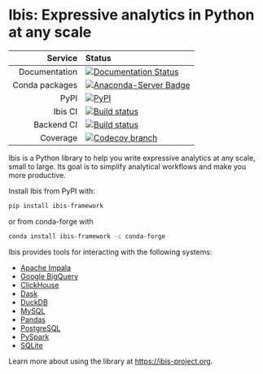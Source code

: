 # Ibis: Expressive analytics in Python at any scale

|        Service | Status                                                                                                                                                                                                |
| -------------: | :---------------------------------------------------------------------------------------------------------------------------------------------------------------------------------------------------- |
|  Documentation | [![Documentation Status](https://img.shields.io/badge/docs-docs.ibis--project.org-blue.svg)](http://ibis-project.org)                                                                                 |
| Conda packages | [![Anaconda-Server Badge](https://anaconda.org/conda-forge/ibis-framework/badges/version.svg)](https://anaconda.org/conda-forge/ibis-framework)                                                       |
|           PyPI | [![PyPI](https://img.shields.io/pypi/v/ibis-framework.svg)](https://pypi.org/project/ibis-framework)                                                                                                  |
|        Ibis CI | [![Build status](https://github.com/ibis-project/ibis/actions/workflows/ibis-main.yml/badge.svg)](https://github.com/ibis-project/ibis/actions/workflows/ibis-main.yml?query=branch%3Amaster)         |
|     Backend CI | [![Build status](https://github.com/ibis-project/ibis/actions/workflows/ibis-backends.yml/badge.svg)](https://github.com/ibis-project/ibis/actions/workflows/ibis-backends.yml?query=branch%3Amaster) |
|       Coverage | [![Codecov branch](https://img.shields.io/codecov/c/github/ibis-project/ibis/master.svg)](https://codecov.io/gh/ibis-project/ibis)                                                                    |

Ibis is a Python library to help you write expressive analytics at any scale,
small to large. Its goal is to simplify analytical workflows and make you more
productive.

Install Ibis from PyPI with:

```sh
pip install ibis-framework
```

or from conda-forge with

```sh
conda install ibis-framework -c conda-forge
```

Ibis provides tools for interacting with the following systems:

- [Apache Impala](https://ibis-project.org/docs/latest/backends/Impala/)
- [Google BigQuery](https://github.com/ibis-project/ibis-bigquery)
- [ClickHouse](https://ibis-project.org/docs/latest/backends/ClickHouse/)
- [Dask](https://ibis-project.org/docs/latest/backends/Dask/)
- [DuckDB](https://ibis-project.org/docs/latest/backends/DuckDB/)
- [MySQL](https://ibis-project.org/docs/latest/backends/MySQL/)
- [Pandas](https://ibis-project.org/docs/latest/backends/Pandas/)
- [PostgreSQL](https://ibis-project.org/docs/latest/backends/PostgreSQL/)
- [PySpark](https://ibis-project.org/docs/latest/backends/PySpark/)
- [SQLite](https://ibis-project.org/docs/latest/backends/SQLite/)

Learn more about using the library at https://ibis-project.org.
